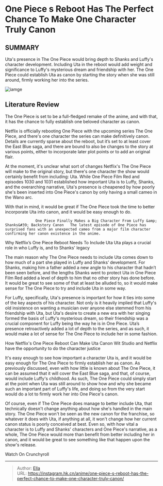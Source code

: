 # One Piece s Reboot Has The Perfect Chance To Make One Character Truly Canon


## SUMMARY 



  Uta&#39;s presence in The One Piece would bring depth to Shanks and Luffy&#39;s character development.   Including Uta in the reboot would add weight and significance to Luffy&#39;s mysterious dream and friendship with her.   The One Piece could establish Uta as canon by starting the story when she was still around, firmly working her into the series.  

![iamge](https://static1.srcdn.com/wordpress/wp-content/uploads/2022/10/One-Piece-Film-Red-kid-luffy-uta.jpg)

## Literature Review

The One Piece is set to be a full-fledged remake of the anime, and with that, it has the chance to fully establish one beloved character as canon.




Netflix is officially rebooting One Piece with the upcoming series The One Piece, and there&#39;s one character the series can make definitively canon. Details are currently sparse about the reboot, but it’s set to at least cover the East Blue saga, and there are bound to also be changes to the story at various points, either to incorporate later plot points or to add an original flair.




At the moment, it&#39;s unclear what sort of changes Netflix&#39;s The One Piece will make to the original story, but there&#39;s one character the show would certainly benefit from including: Uta. While One Piece Film Red and episodes 1030 and 1031 established how important Uta is to Luffy, Shanks, and the overarching narrative, Uta&#39;s presence is cheapened by how poorly she&#39;s been inserted into One Piece&#39;s canon by only having a small cameo in the Wano arc.

          

With that in mind, it would be great if The One Piece took the time to better incorporate Uta into canon, and it would be easy enough to do.

                  One Piece Finally Makes a Big Character From Luffy &amp; Shanks&#39; Backstory Canon   The latest episode of One Piece has surprised fans with an unexpected cameo from a major film character confirming her canon existence in the anime.   





 Why Netflix’s One Piece Reboot Needs To Include Uta 
Uta plays a crucial role in who Luffy is, and to Shanks&#39; legacy
          

The main reason why The One Piece needs to include Uta comes down to how much of a part she played in Luffy and Shanks’ development. For Shanks, making him a father added a new angle to his character that hadn’t been seen before, and the lengths Shanks went to protect Uta in One Piece Film Red added a level of depth to him that no other story has done before. It would be great to see some of that at least be alluded to, so it would make sense for The One Piece to try and include Uta in some way.

For Luffy, specifically, Uta&#39;s presence is important for how it ties into some of the key aspects of his character. Not only is it heavily implied that Luffy&#39;s old insistence on wanting a musician over anyone else stemmed from his friendship with Uta, but Uta&#39;s desire to create a new era with her singing formed the basis of Luffy&#39;s mysterious dream, so their friendship was a crucial component for Luffy being the way he is in One Piece. Uta’s presence retroactively added a lot of depth to the series, and as such, it would make a lot of sense for The One Piece to include her in some fashion.






 How Netflix&#39;s One Piece Reboot Can Make Uta Canon 
Wit Studio and Netflix have the opportunity to do the character justice
          

It&#39;s easy enough to see how important a character Uta is, and it would be easy enough for The One Piece to firmly establish her as canon. As previously discussed, even with how little is known about The One Piece, it can be assumed that it will cover the East Blue saga, and that, of course, would include Luffy&#39;s childhood. As such, The One Piece could simply start at the point when Uta was still around to show how and why she became such an important part of Luffy&#39;s life, and doing so from the very start would do a lot to firmly work her into One Piece&#39;s canon.

Of course, even if The One Piece does manage to better include Uta, that technically doesn&#39;t change anything about how she&#39;s handled in the main story. The One Piece won&#39;t be seen as the new canon for the franchise, so whatever it does with Uta, if anything at all, it won&#39;t change how her current canon status is poorly conceived at best. Even so, with how vital a character is to Luffy and Shanks&#39; characters and One Piece&#39;s narrative, as a whole, The One Piece would more than benefit from better including her in canon, and it would be great to see something like that happen upon the show&#39;s release.




Watch On Crunchyroll



---

> Author: [Ella](https://instagram.hk.cn/)  
> URL: https://instagram.hk.cn/anime/one-piece-s-reboot-has-the-perfect-chance-to-make-one-character-truly-canon/  

